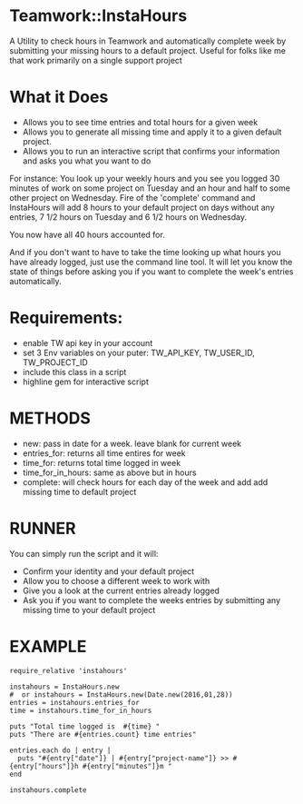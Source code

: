 # Teamwork::InstaHours

A Utility to check hours in Teamwork and automatically complete week by submitting your missing hours to a default project.
Useful for folks like me that work primarily on a single support project

# What it Does
* Allows you to see time entries and total hours for a given week
* Allows you to generate all missing time and apply it to a given default project. 
* Allows you to run an interactive script that confirms your information and asks you what you want to do

For instance: You look up your weekly hours and you see you logged 30 minutes of work on some project on Tuesday and an hour and half to some other project on Wednesday. Fire of the 'complete' command and InstaHours will add 8 hours to your default project on days without any entries, 7 1/2 hours on Tuesday and 6 1/2 hours on Wednesday.

You now have all 40 hours accounted for.

And if you don't want to have to take the time looking up what hours you have already logged, just use the command line tool. It will let you know the state of things before asking you if you want to complete the week's entries automatically.

# Requirements:
  * enable TW api key in your account
  * set 3 Env variables on your puter: TW_API_KEY, TW_USER_ID, TW_PROJECT_ID
  * include this class in a script
  * highline gem for interactive script

# METHODS
  * new: pass in date for a week. leave blank for current week
  * entries_for: returns  all time entires for week
  * time_for: returns  total time logged in week
  * time_for_in_hours: same as above but in hours
  * complete: will check hours for each day of the week and add add missing time to default project

# RUNNER

You can simply run the script and it will:
* Confirm your identity and your default project
* Allow you to choose a different week to work with
* Give you a look at the current entries already logged
* Ask you if you want to complete the weeks entries by submitting any missing time to your default project

# EXAMPLE
    require_relative 'instahours'
    
    instahours = InstaHours.new
    #  or instahours = InstaHours.new(Date.new(2016,01,28))
    entries = instahours.entries_for
    time = instahours.time_for_in_hours
    
    puts "Total time logged is  #{time} "
    puts "There are #{entries.count} time entries"
    
    entries.each do | entry |
      puts "#{entry["date"]} | #{entry["project-name"]} >> #{entry["hours"]}h #{entry["minutes"]}m "
    end
    
    instahours.complete

